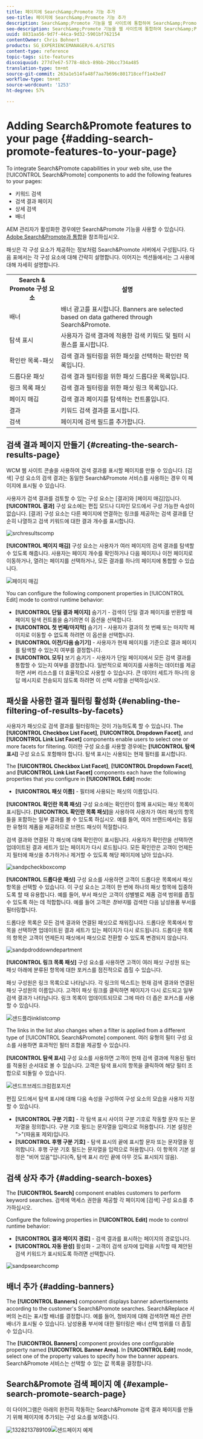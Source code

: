 ```yaml
---
title: 페이지에 Search&amp;Promote 기능 추가
seo-title: 페이지에 Search&amp;Promote 기능 추가
description: Search&amp;Promote 기능을 웹 사이트에 통합하여 Search&amp;Promote 구성 요소를 사용하여 키워드 검색, 검색 결과 페이지 검색 개선 및 배너와 같은 기능을 페이지에 추가할 수 있습니다.
seo-description: Search&amp;Promote 기능을 웹 사이트에 통합하여 Search&amp;Promote 구성 요소를 사용하여 키워드 검색, 검색 결과 페이지 검색 개선 및 배너와 같은 기능을 페이지에 추가할 수 있습니다.
uuid: 8831aa56-9d7f-44ca-9d32-5901bf762154
contentOwner: Chris Bohnert
products: SG_EXPERIENCEMANAGER/6.4/SITES
content-type: reference
topic-tags: site-features
discoiquuid: 277d7e67-5778-48cb-89bb-29bcc734a485
translation-type: tm+mt
source-git-commit: 263a1e514fa48f7aa7b696c801718ceff1e43ed7
workflow-type: tm+mt
source-wordcount: '1253'
ht-degree: 57%

---
```



# Adding Search&amp;Promote features to your page {#adding-search-promote-features-to-your-page}

To integrate Search&amp;Promote capabilities in your web site, use the [!UICONTROL Search&amp;Promote] components to add the following features to your pages:

* 키워드 검색
* 검색 결과 페이지
* 상세 검색
* 배너

AEM 관리자가 활성화한 경우에만 Search&amp;Promote 기능을 사용할 수 있습니다. [Adobe Search&amp;Promote과 통합](/help/sites-administering/search-and-promote.md)을 참조하십시오.

패싯은 각 구성 요소가 제공하는 정보처럼 Search&amp;Promote 서버에서 구성됩니다. 다음 표에서는 각 구성 요소에 대해 간략히 설명합니다. 이어지는 섹션들에서는 그 사용에 대해 자세히 설명합니다.

<table> 
 <tbody> 
  <tr> 
   <th>Search &amp; Promote 구성 요소</th> 
   <th>설명</th> 
  </tr> 
  <tr> 
   <td>배너</td> 
   <td>배너 광고를 표시합니다. Banners are selected based on data gathered through Search&amp;Promote.<br /> </td> 
  </tr> 
  <tr> 
   <td>탐색 표시</td> 
   <td>사용자가 검색 결과에 적용한 검색 키워드 및 필터 시퀀스를 표시합니다.</td> 
  </tr> 
  <tr> 
   <td>확인란 목록-패싯</td> 
   <td>검색 결과 필터링을 위한 패싯을 선택하는 확인란 목록입니다.</td> 
  </tr> 
  <tr> 
   <td>드롭다운 패싯</td> 
   <td>검색 결과 필터링을 위한 패싯 드롭다운 목록입니다.</td> 
  </tr> 
  <tr> 
   <td>링크 목록 패싯</td> 
   <td>검색 결과 필터링을 위한 패싯 링크 목록입니다.</td> 
  </tr> 
  <tr> 
   <td>페이지 매김</td> 
   <td>검색 결과 페이지를 탐색하는 컨트롤입니다.</td> 
  </tr> 
  <tr> 
   <td>결과</td> 
   <td>키워드 검색 결과를 표시합니다.</td> 
  </tr> 
  <tr> 
   <td>검색</td> 
   <td>페이지에 검색 필드를 추가합니다.</td> 
  </tr> 
 </tbody> 
</table>

## 검색 결과 페이지 만들기 {#creating-the-search-results-page}

WCM 웹 사이트 콘솔을 사용하여 검색 결과를 표시할 페이지를 만들 수 있습니다. [검색] 구성 요소의 검색 결과는 동일한 Search&amp;Promote 서비스를 사용하는 경우 이 페이지에 표시될 수 있습니다.

사용자가 검색 결과를 검토할 수 있는 구성 요소는 [결과]와 [페이지 매김]입니다. **[!UICONTROL 결과]** 구성 요소에는 편집 모드나 디자인 모드에서 구성 가능한 속성이 없습니다.  [결과] 구성 요소는 다른 페이지에 연결하는 링크를 제공하는 검색 결과를 단순히 나열하고 검색 키워드에 대한 결과 개수를 표시합니다.

![srchresultscomp](assets/srchresultscomp.png)

**[!UICONTROL 페이지 매김]** 구성 요소는 사용자가 여러 페이지의 검색 결과를 탐색할 수 있도록 해줍니다. 사용자는 페이지 개수를 확인하거나 다음 페이지나 이전 페이지로 이동하거나, 열려는 페이지를 선택하거나, 모든 결과를 하나의 페이지에 통합할 수 있습니다.

![페이지 매김](assets/srchpagination.png)

You can configure the following component properties in [!UICONTROL Edit] mode to control runtime behavior:

* **[!UICONTROL 단일 결과 페이지]** 숨기기 - 검색이 단일 결과 페이지를 반환할 때 페이지 탐색 컨트롤을 숨기려면 이 옵션을 선택합니다.
* **[!UICONTROL 첫 번째/마지막]** 숨기기 - 사용자가 결과의 첫 번째 또는 마지막 페이지로 이동할 수 없도록 하려면 이 옵션을 선택합니다.
* **[!UICONTROL 이전/다음 숨기기]** - 사용자가 현재 페이지를 기준으로 결과 페이지를 탐색할 수 있는지 여부를 결정합니다.
* **[!UICONTROL 모두]** 보기 숨기기 - 사용자가 단일 페이지에서 모든 검색 결과를 통합할 수 있는지 여부를 결정합니다. 일반적으로 페이지를 사용하는 데이터를 제공하면 서버 리소스를 더 효율적으로 사용할 수 있습니다. 큰 데이터 세트가 하나의 응답 메시지로 전송되지 않도록 하려면 이 선택 사항을 선택하십시오.

## 패싯을 사용한 결과 필터링 활성화 {#enabling-the-filtering-of-results-by-facets}

사용자가 패싯으로 검색 결과를 필터링하는 것이 가능하도록 할 수 있습니다. The **[!UICONTROL Checkbox List Facet]**, **[!UICONTROL Dropdown Facet]**, and **[!UICONTROL Link List Facet]** components enable users to select one or more facets for filtering. 이러한 구성 요소를 사용할 경우에는 **[!UICONTROL 탐색 표시]** 구성 요소도 포함해야 합니다. 탐색 표시는 사용되는 현재 필터를 표시합니다.

The **[!UICONTROL Checkbox List Facet]**, **[!UICONTROL Dropdown Facet]**, and **[!UICONTROL Link List Facet]** components each have the following properties that you configure in **[!UICONTROL Edit]** mode:

* **[!UICONTROL 패싯 이름]** - 필터에 사용되는 패싯의 이름입니다.

**[!UICONTROL 확인란 목록 패싯]** 구성 요소에는 확인란이 함께 표시되는 패싯 목록이 표시됩니다. **[!UICONTROL 확인란 목록 패싯]**&#x200B;을 사용하여 사용자가 여러 패싯의 항목들을 포함하는 일부 결과를 볼 수 있도록 하십시오. 예를 들어, 여러 브랜드에서는 동일한 유형의 제품을 제공하므로 브랜드 패싯이 적절합니다.

검색 결과와 연결된 각 패싯에 대해 확인란이 표시됩니다. 사용자가 확인란을 선택하면 업데이트된 결과 세트가 있는 페이지가 다시 로드됩니다. 모든 확인란은 고객이 언제든지 필터에 패싯을 추가하거나 제거할 수 있도록 해당 페이지에 남아 있습니다.

![sandpcheckboxcomp](assets/sandpcheckboxcomp.png)

**[!UICONTROL 드롭다운 패싯]** 구성 요소를 사용하면 고객이 드롭다운 목록에서 패싯 항목을 선택할 수 있습니다. 이 구성 요소는 고객이 한 번에 하나의 패싯 항목에 집중하도록 할 때 유용합니다. 예를 들어, 부서 패싯은 고객이 성별별로 제품 검색 범위를 좁힐 수 있도록 하는 데 적합합니다. 예를 들어 고객은 *청바지*&#x200B;를 검색한 다음 남성용품 부서를 필터링합니다.

드롭다운 목록은 모든 검색 결과와 연결된 패싯으로 채워집니다. 드롭다운 목록에서 항목을 선택하면 업데이트된 결과 세트가 있는 페이지가 다시 로드됩니다. 드롭다운 목록의 항목은 고객이 언제든지 패싯에서 패싯으로 전환할 수 있도록 변경되지 않습니다.

![sandpdroddowndepartment](assets/sandpdropdowndepartment.png)

**[!UICONTROL 링크 목록 패싯]** 구성 요소를 사용하면 고객이 여러 패싯 구성원 또는 패싯 아래에 분류된 항목에 대한 포커스를 점진적으로 좁힐 수 있습니다.

패싯 구성원은 링크 목록으로 나타납니다. 각 링크의 텍스트는 현재 검색 결과와 연결된 패싯 구성원의 이름입니다. 고객이 패싯 링크를 클릭하면 페이지가 다시 로드되고 일부 검색 결과가 나타납니다. 링크 목록이 업데이트되므로 그에 따라 더 좁은 포커스를 사용할 수 있습니다.

![샌드플라inklistcomp](assets/sandplinklistcomp.png)

The links in the list also changes when a filter is applied from a different type of [!UICONTROL Search&amp;Promote] component. 여러 유형의 필터 구성 요소를 사용하면 효과적인 필터 조합을 제공할 수 있습니다.

**[!UICONTROL 탐색 표시]** 구성 요소를 사용하면 고객이 현재 검색 결과에 적용된 필터를 적용된 순서대로 볼 수 있습니다. 고객은 탐색 표시의 항목을 클릭하여 해당 필터 조합으로 되돌릴 수 있습니다.

![샌드프브레드크럼컴포지션](assets/sandpbreadcrumbcomp.png)

편집 모드에서 탐색 표시에 대해 다음 속성을 구성하여 구성 요소의 모습을 사용자 지정할 수 있습니다.

* **[!UICONTROL 구분 기호]** - 각 탐색 표시 사이의 구분 기호로 작동할 문자 또는 문자열을 정의합니다. 구분 기호 필드는 문자열을 입력으로 허용합니다. 기본 설정은 &quot;>&quot;(따옴표 제외)입니다.
* **[!UICONTROL 후행 구분 기호]** - 탐색 표시의 끝에 표시할 문자 또는 문자열을 정의합니다. 후행 구분 기호 필드는 문자열을 입력으로 허용합니다. 이 항목의 기본 설정은 &quot;비어 있음&quot;입니다(즉, 탐색 표시 라인 끝에 아무 것도 표시되지 않음).

## 검색 상자 추가 {#adding-search-boxes}

The **[!UICONTROL Search]** component enables customers to perform keyword searches. 검색에 액세스 권한을 제공할 각 페이지에 [검색] 구성 요소를 추가하십시오.

Configure the following properties in **[!UICONTROL Edit]** mode to control runtime behavior:

* **[!UICONTROL 결과 페이지 경로]** - 검색 결과를 표시하는 페이지의 경로입니다.
* **[!UICONTROL 자동 완성]** 활성화 - 고객이 검색 상자에 입력을 시작할 때 제안된 검색 키워드가 표시되도록 하려면 선택합니다.

![sandpsearchcomp](assets/sandpsearchcomp.png)

## 배너 추가 {#adding-banners}

The **[!UICONTROL Banners]** component displays banner advertisements according to the customer&#39;s Search&amp;Promote searches. Search&amp;Replace 서버의 논리는 표시할 배너를 결정합니다. 예를 들어, 청바지에 대해 검색하면 패션 관련 배너가 표시될 수 있습니다. 남성용품 부서에 대한 필터링은 배너 선택 범위를 더 좁힐 수 있습니다.

The **[!UICONTROL Banners]** component provides one configurable property named **[!UICONTROL Banner Area]**. In **[!UICONTROL Edit]** mode, select one of the property values to specify how the banner appears. Search&amp;Promote 서비스는 선택할 수 있는 값 목록을 결정합니다.

## Search&amp;Promote 검색 페이지 예 {#example-search-promote-search-page}

이 다이어그램은 아래의 완전히 작동하는 Search&amp;Promote 검색 결과 페이지를 만들기 위해 페이지에 추가되는 구성 요소를 보여줍니다.

![1328213789109](assets/1328213789109.png)![샌드페이지 예제](assets/sandppageexample.png)

